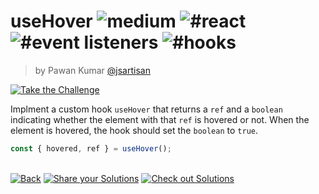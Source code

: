 <!--info-header-start--><h1>useHover <img src="https://img.shields.io/badge/-medium-d9901a" alt="medium"/> <img src="https://img.shields.io/badge/-%23react-999" alt="#react"/> <img src="https://img.shields.io/badge/-%23event%20listeners-999" alt="#event listeners"/> <img src="https://img.shields.io/badge/-%23hooks-999" alt="#hooks"/></h1><blockquote><p>by Pawan Kumar <a href="https://github.com/jsartisan" target="_blank">@jsartisan</a></p></blockquote><p><a href="https://frontend-challenges.com/challenges/0003-medium-use-hover" target="_blank"><img src="https://img.shields.io/badge/-Take%20the%20Challenge-0d99ff?logo=javascript&logoColor=white" alt="Take the Challenge"/></a> </p><!--info-header-end-->

Implment a custom hook `useHover` that returns a `ref` and a `boolean` indicating whether the element with that `ref` is hovered or not. When the element is hovered, the hook should set the `boolean` to `true`.

```js
const { hovered, ref } = useHover();
```

<!--info-footer-start--><br><a href="../../README.md" target="_blank"><img src="https://img.shields.io/badge/-Back-grey" alt="Back"/></a> <a href="https://github.com/jsartisan/frontend-challenges/issues/new?template=answer.md&labels=answer,3,undefined&title=3%20-%20useHover&body=" target="_blank"><img src="https://img.shields.io/badge/-Share%20your%20Solutions-teal" alt="Share your Solutions"/></a> <a href="https://github.com/jsartisan/frontend-challenges/issues?q=label%3A3+label%3Aanswer+sort%3Areactions-%2B1-desc" target="_blank"><img src="https://img.shields.io/badge/-Check%20out%20Solutions-de5a77?logo=awesome-lists&logoColor=white" alt="Check out Solutions"/></a> <!--info-footer-end-->
